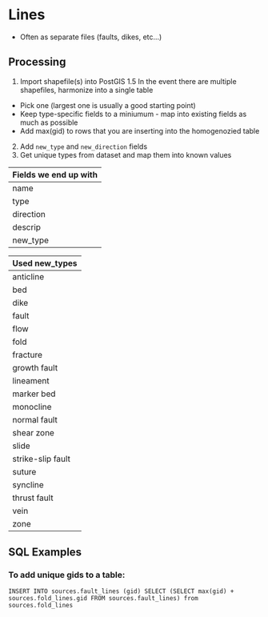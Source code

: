 # Lines

+ Often as separate files (faults, dikes, etc...)

## Processing
1. Import shapefile(s) into PostGIS
1.5 In the event there are multiple shapefiles, harmonize into a single table
  - Pick one (largest one is usually a good starting point)
  - Keep type-specific fields to a miniumum - map into existing fields as much as possible
  - Add max(gid) to rows that you are inserting into the homogenozied table
2. Add `new_type` and `new_direction` fields
3. Get unique types from dataset and map them into known values

| Fields we end up with |
| :---------------- |
| name |
| type |
| direction |
| descrip |
| new_type |


| Used new_types     |
| :------------- |
| anticline |
| bed |
| dike |
| fault |
| flow |
| fold |
| fracture |
| growth fault |
| lineament |
| marker bed |
| monocline |
| normal fault |
| shear zone |
| slide |
| strike-slip fault |
| suture |
| syncline |
| thrust fault |
| vein |
| zone |

## SQL Examples 
### To add unique gids to a table: 
````INSERT INTO sources.fault_lines (gid) SELECT (SELECT max(gid) + sources.fold_lines.gid FROM sources.fault_lines) from sources.fold_lines````
